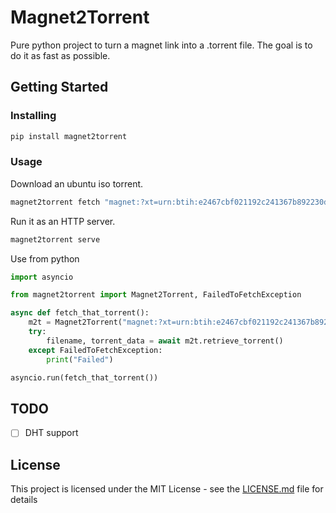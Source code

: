 # Magnet2Torrent

Pure python project to turn a magnet link into a .torrent file.
The goal is to do it as fast as possible.

## Getting Started

### Installing

```bash
pip install magnet2torrent
```

### Usage

Download an ubuntu iso torrent.

```bash
magnet2torrent fetch "magnet:?xt=urn:btih:e2467cbf021192c241367b892230dc1e05c0580e&dn=ubuntu-19.10-desktop-amd64.iso&tr=https%3A%2F%2Ftorrent.ubuntu.com%2Fannounce&tr=https%3A%2F%2Fipv6.torrent.ubuntu.com%2Fannounce"
```

Run it as an HTTP server.


```bash
magnet2torrent serve
```


Use from python

```python
import asyncio

from magnet2torrent import Magnet2Torrent, FailedToFetchException

async def fetch_that_torrent():
    m2t = Magnet2Torrent("magnet:?xt=urn:btih:e2467cbf021192c241367b892230dc1e05c0580e&dn=ubuntu-19.10-desktop-amd64.iso&tr=https%3A%2F%2Ftorrent.ubuntu.com%2Fannounce&tr=https%3A%2F%2Fipv6.torrent.ubuntu.com%2Fannounce")
    try:
        filename, torrent_data = await m2t.retrieve_torrent()
    except FailedToFetchException:
        print("Failed")

asyncio.run(fetch_that_torrent())
```

## TODO

- [ ] DHT support


## License

This project is licensed under the MIT License - see the [LICENSE.md](LICENSE.md) file for details

